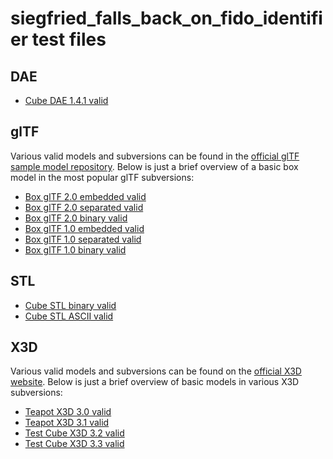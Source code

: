# siegfried_falls_back_on_fido_identifier test files

## DAE

- [Cube DAE 1.4.1 valid](https://github.com/JoergHeseler/3d_sample_files_for_digital_preservation_testing/blob/main/test/cube_DAE_v1.4.1_valid.dae)

## glTF

Various valid models and subversions can be found in the [official glTF sample model repository](https://github.com/KhronosGroup/glTF-Sample-Models/tree/main/).
Below is just a brief overview of a basic box model in the most popular glTF subversions:

- [Box glTF 2.0 embedded valid](https://github.com/KhronosGroup/glTF-Sample-Models/tree/main/2.0/Box/glTF-Embedded)
- [Box glTF 2.0 separated valid](https://github.com/KhronosGroup/glTF-Sample-Models/tree/main/2.0/Box/glTF)
- [Box glTF 2.0 binary valid](https://github.com/KhronosGroup/glTF-Sample-Models/tree/main/2.0/Box/glTF-Binary)
- [Box glTF 1.0 embedded valid](https://github.com/KhronosGroup/glTF-Sample-Models/tree/main/1.0/Box/glTF-Embedded)
- [Box glTF 1.0 separated valid](https://github.com/KhronosGroup/glTF-Sample-Models/tree/main/1.0/Box/glTF-MaterialsCommon)
- [Box glTF 1.0 binary valid](https://github.com/KhronosGroup/glTF-Sample-Models/tree/main/1.0/Box/glTF-Binary)

## STL

- [Cube STL binary valid](https://github.com/JoergHeseler/3d_sample_files_for_digital_preservation_testing/blob/main/test/cube_STL_binary_valid.stl)
- [Cube STL ASCII valid](https://github.com/JoergHeseler/3d_sample_files_for_digital_preservation_testing/blob/main/test/cube_STL_ASCII_valid.stl)

## X3D

Various valid models and subversions can be found on the [official X3D website](https://www.web3d.org/x3d/content/examples/X3dResources.html#Examples).
Below is just a brief overview of basic models in various X3D subversions:

- [Teapot X3D 3.0 valid](https://www.web3d.org/x3d/content/examples/Basic/ExperimentalBinaryCompression/Teapot.x3d)
- [Teapot X3D 3.1 valid](https://www.web3d.org/x3d/content/examples/Basic/CAD/CadTeapot.x3d)
- [Test Cube X3D 3.2 valid](https://www.web3d.org/x3d/content/examples/Basic/DistributedInteractiveSimulation/TestCube.x3d)
- [Test Cube X3D 3.3 valid](https://www.web3d.org/x3d/content/examples/Basic/Geospatial/Mars.x3d)
